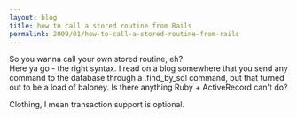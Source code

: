 ```yaml
---
layout: blog
title: how to call a stored routine from Rails
permalink: 2009/01/how-to-call-a-stored-routine-from-rails
---
```


<p>So you wanna call your own stored routine, eh?<br />
Here ya go - the right syntax. I read on a blog somewhere that you send any command to the database through a .find_by_sql command, but that turned out to be a load of baloney. Is there anything Ruby + ActiveRecord can&#039;t do?</p>
<script src="https://gist.github.com/860862.js?file=call_stored_routine.rb"></script>
<p>Clothing, I mean transaction support is optional.</p>
